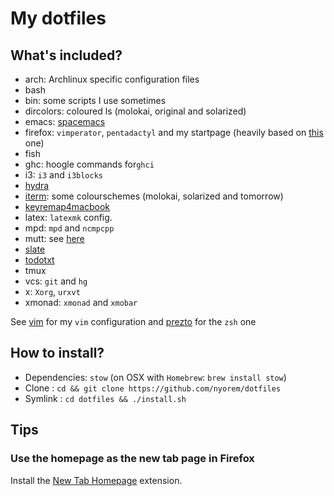 # My dotfiles

## What's included?

- arch: Archlinux specific configuration files
- bash
- bin: some scripts I use sometimes
- dircolors: coloured ls (molokai, original and solarized)
- emacs: [spacemacs](http://github.com/syl20bnr/spacemacs)
- firefox: `vimperator`, `pentadactyl` and my startpage (heavily based on [this](https://github.com/dylanaraps/dotfiles/tree/master/startpage) one)
- fish
- ghc: hoogle commands for`ghci`
- i3: `i3` and `i3blocks`
- [hydra](https://github.com/sdegutis/hydra)
- [iterm](http://www.iterm2.com): some colourschemes (molokai, solarized and tomorrow)
- [keyremap4macbook](https://pqrs.org/macosx/keyremap4macbook/)
- latex: `latexmk` config.
- mpd: `mpd` and `ncmpcpp`
- mutt: see [here](http://stevelosh.com/blog/2012/10/the-homely-mutt/)
- [slate](https://github.com/jigish/slate)
- [todotxt](http://todotxt.com/)
- tmux
- vcs: `git` and `hg`
- x: `Xorg`, `urxvt`
- xmonad: `xmonad` and `xmobar`

See [vim](https://github.com/nyorem/dotvim) for my `vim` configuration and
[prezto](https://github.com/nyorem/prezto) for the `zsh` one

## How to install?

- Dependencies: `stow` (on OSX with `Homebrew`: `brew install stow`)
- Clone : `cd && git clone https://github.com/nyorem/dotfiles`
- Symlink : `cd dotfiles && ./install.sh`

## Tips

### Use the homepage as the new tab page in Firefox
Install the [New Tab Homepage](https://addons.mozilla.org/fr/firefox/addon/new-tab-homepage/) extension.

